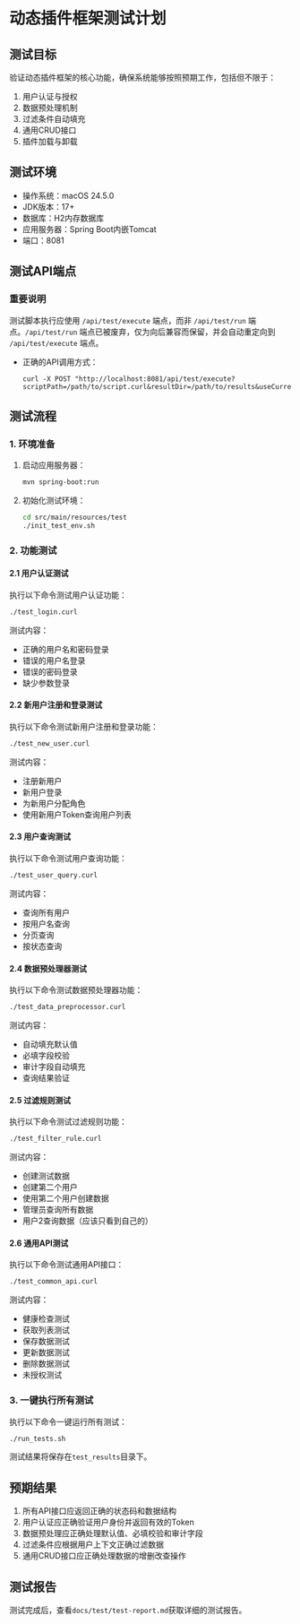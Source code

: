 # 动态插件框架测试计划

## 测试目标

验证动态插件框架的核心功能，确保系统能够按照预期工作，包括但不限于：

1. 用户认证与授权
2. 数据预处理机制
3. 过滤条件自动填充
4. 通用CRUD接口
5. 插件加载与卸载

## 测试环境

- 操作系统：macOS 24.5.0
- JDK版本：17+
- 数据库：H2内存数据库
- 应用服务器：Spring Boot内嵌Tomcat
- 端口：8081

## 测试API端点

### 重要说明

测试脚本执行应使用 `/api/test/execute` 端点，而非 `/api/test/run` 端点。`/api/test/run` 端点已被废弃，仅为向后兼容而保留，并会自动重定向到 `/api/test/execute` 端点。

- 正确的API调用方式：
  ```
  curl -X POST "http://localhost:8081/api/test/execute?scriptPath=/path/to/script.curl&resultDir=/path/to/results&useCurrentDir=true"
  ```

## 测试流程

### 1. 环境准备

1. 启动应用服务器：
   ```bash
   mvn spring-boot:run
   ```

2. 初始化测试环境：
   ```bash
   cd src/main/resources/test
   ./init_test_env.sh
   ```

### 2. 功能测试

#### 2.1 用户认证测试

执行以下命令测试用户认证功能：
```bash
./test_login.curl
```

测试内容：
- 正确的用户名和密码登录
- 错误的用户名登录
- 错误的密码登录
- 缺少参数登录

#### 2.2 新用户注册和登录测试

执行以下命令测试新用户注册和登录功能：
```bash
./test_new_user.curl
```

测试内容：
- 注册新用户
- 新用户登录
- 为新用户分配角色
- 使用新用户Token查询用户列表

#### 2.3 用户查询测试

执行以下命令测试用户查询功能：
```bash
./test_user_query.curl
```

测试内容：
- 查询所有用户
- 按用户名查询
- 分页查询
- 按状态查询

#### 2.4 数据预处理器测试

执行以下命令测试数据预处理器功能：
```bash
./test_data_preprocessor.curl
```

测试内容：
- 自动填充默认值
- 必填字段校验
- 审计字段自动填充
- 查询结果验证

#### 2.5 过滤规则测试

执行以下命令测试过滤规则功能：
```bash
./test_filter_rule.curl
```

测试内容：
- 创建测试数据
- 创建第二个用户
- 使用第二个用户创建数据
- 管理员查询所有数据
- 用户2查询数据（应该只看到自己的）

#### 2.6 通用API测试

执行以下命令测试通用API接口：
```bash
./test_common_api.curl
```

测试内容：
- 健康检查测试
- 获取列表测试
- 保存数据测试
- 更新数据测试
- 删除数据测试
- 未授权测试

### 3. 一键执行所有测试

执行以下命令一键运行所有测试：
```bash
./run_tests.sh
```

测试结果将保存在`test_results`目录下。

## 预期结果

1. 所有API接口应返回正确的状态码和数据结构
2. 用户认证应正确验证用户身份并返回有效的Token
3. 数据预处理应正确处理默认值、必填校验和审计字段
4. 过滤条件应根据用户上下文正确过滤数据
5. 通用CRUD接口应正确处理数据的增删改查操作

## 测试报告

测试完成后，查看`docs/test/test-report.md`获取详细的测试报告。 